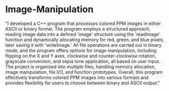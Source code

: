 # Image-Manipulation
"I developed a C++ program that processes colored PPM images in either ASCII or binary format. The program employs a structured approach, reading image data into a defined 'image' structure using the 'readImage' function and dynamically allocating memory for red, green, and blue pixels, later saving it with 'writeImage.' All file operations are carried out in binary mode, and the program offers options for image manipulation, including flipping on the X and Y axes, clockwise and counter-clockwise rotation, grayscale conversion, and sepia tone application, all based on user input. The project is organized into multiple files, handling memory allocation, image manipulation, file I/O, and function prototypes. Overall, this program effectively transforms colored PPM images into various formats and provides flexibility for users to choose between binary and ASCII output."
